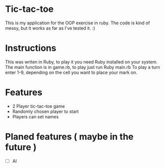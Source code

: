 # Tic-tac-toe
This is my application for the OOP exercise in ruby.
The code is kind of messy, but it works as far as I've tested it. :)

# Instructions 
This was writen in Ruby, to play it you need Ruby installed on your system.
The main function is in game.rb, to play just run Ruby main.rb
To play a turn enter 1-9, depending on the cell you want to place your mark on.


# Features
 - 2 Player tic-tac-toe game
 - Randomly chosen player to start
 - Players can set names
 

# Planed features ( maybe in the future )
 - [ ] AI
